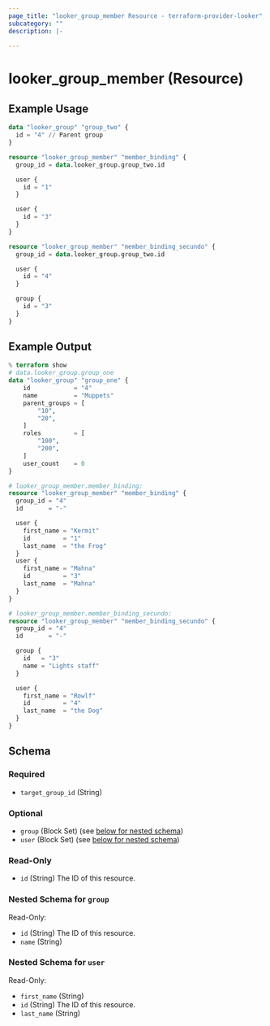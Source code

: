 ```yaml
---
page_title: "looker_group_member Resource - terraform-provider-looker"
subcategory: ""
description: |-
  
---
```

# looker_group_member (Resource)

## Example Usage
```terraform
data "looker_group" "group_two" {
  id = "4" // Parent group
}

resource "looker_group_member" "member_binding" {
  group_id = data.looker_group.group_two.id

  user {
    id = "1"
  }

  user {
    id = "3"
  }
}

resource "looker_group_member" "member_binding_secundo" {
  group_id = data.looker_group.group_two.id

  user {
    id = "4"
  }

  group {
    id = "3"
  }
}
```

## Example Output
```terraform
% terraform show
# data.looker_group.group_one
data "looker_group" "group_one" {
    id            = "4"
    name          = "Muppets"
    parent_groups = [
        "10",
        "20",
    ]
    roles         = [
        "100",
        "200",
    ]
    user_count    = 0
}

# looker_group_member.member_binding:
resource "looker_group_member" "member_binding" {
  group_id = "4"
  id       = "-"

  user {
    first_name = "Kermit"
    id         = "1"
    last_name  = "the Frog"
  }
  user {
    first_name = "Mahna"
    id         = "3"
    last_name  = "Mahna"
  }
}

# looker_group_member.member_binding_secundo:
resource "looker_group_member" "member_binding_secundo" {
  group_id = "4"
  id       = "-"

  group {
    id   = "3"
    name = "Lights staff"
  }

  user {
    first_name = "Rowlf"
    id         = "4"
    last_name  = "the Dog"
  }
}
```

<!-- schema generated by tfplugindocs -->
## Schema

### Required

- `target_group_id` (String)

### Optional

- `group` (Block Set) (see [below for nested schema](#nestedblock--group))
- `user` (Block Set) (see [below for nested schema](#nestedblock--user))

### Read-Only

- `id` (String) The ID of this resource.

<a id="nestedblock--group"></a>
### Nested Schema for `group`

Read-Only:

- `id` (String) The ID of this resource.
- `name` (String)


<a id="nestedblock--user"></a>
### Nested Schema for `user`

Read-Only:

- `first_name` (String)
- `id` (String) The ID of this resource.
- `last_name` (String)
